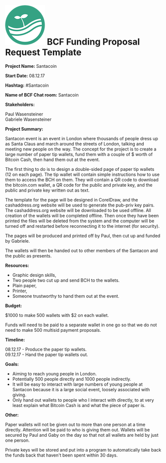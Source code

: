 # ![BCF Logo Round Tiny](https://raw.githubusercontent.com/The-Bitcoin-Cash-Fund/Branding/master/BCF%20Symbol%20Round%20Tiny.png) BCF Funding Proposal Request Template


**Project Name:** Santacoin


**Start Date:** 08.12.17


**Hashtag:** #Santacoin


**Name of BCF Chat room:** Santacoin


**Stakeholders:** 

Paul Wasensteiner  
Gabriele Wasensteiner


**Project Summary:** 

Santacon event is an event in London where thousands of people dress up as Santa Claus and march around the streets of London, talking and meeting new people on the way. The concept for the project is to create a large number of paper tip wallets, fund them with a couple of $ worth of Bitcoin Cash, then hand them out at the event.

The first thing to do is to design a double-sided page of paper tip wallets (12 on each page). The tip wallet will contain simple instructions how to use them to access the BCH on them. They will contain a QR code to download the bitcoin.com wallet, a QR code for the public and private key, and the public and private key written out as text.  
  
The template for the page will be designed in CorelDraw, and the cashaddress.org website will be used to generate the pub-priv key pairs. The cashaddress.org website will be downloaded to be used offline. All creation of the wallets will be completed offline. Then once they have been printed the files will be deleted from the system and the computer will be turned off and restarted before reconnecting it to the internet (for security).  
  
The pages will be produced and printed off by Paul, then cut up and funded by Gabriele.  
  
The wallets will then be handed out to other members of the Santacon and the public as presents.


**Resources:**

- Graphic design skills,
- Two people two cut up and send BCH to the wallets.
- Plain paper,
- Printer,
- Someone trustworthy to hand them out at the event.


**Budget:**

$1000 to make 500 wallets with $2 on each wallet.  

Funds will need to be paid to a separate wallet in one go so that we do not need to make 500 multisid payment proposals.


**Timeline:** 

08.12.17 - Produce the paper tip wallets.  
09.12.17 - Hand the paper tip wallets out.


**Goals:**

- Aiming to reach young people in London.
- Potentially 500 people directly and 1000 people indirectly.
- It will be easy to interact with large numbers of young people at Santacon because it is a large social event, loosely associated with giving.
- Only hand out wallets to people who I interact with directly, to at very least explain what Bitcoin Cash is and what the piece of paper is.


**Other:**

Paper wallets will not be given out to more than one person at a time directly. Attention will be paid to who is giving them out. Wallets will be secured by Paul and Gaby on the day so that not all wallets are held by just one person.  
  
Private keys will be stored and put into a program to automatically take back the funds back that haven't been spent within 30 days.
 
